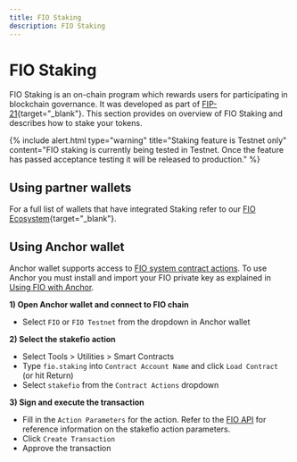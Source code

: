 ```yaml
---
title: FIO Staking
description: FIO Staking
---
```


# FIO Staking

FIO Staking is an on-chain program which rewards users for participating in blockchain governance. It was developed as part of [FIP-21](https://github.com/fioprotocol/fips/blob/master/fip-0021.md){target="_blank"}. This section provides on overview of FIO Staking and describes how to stake your tokens.

{% include alert.html type="warning" title="Staking feature is Testnet only" content="FIO staking is currently being tested in Testnet. Once the feature has passed acceptance testing it will be released to production." %}

## Using partner wallets

For a full list of wallets that have integrated Staking refer to our [FIO Ecosystem](https://github.com/fioprotocol/fips/blob/master/fip-0021.md){target="_blank"}.

## Using Anchor wallet

Anchor wallet supports access to [FIO system contract actions]({{site.baseurl}}/pages/api/fio-api/#tag--Actions). To use Anchor you must install and import your FIO private key as explained in [Using FIO with Anchor]({{site.baseurl}}/docs/how-to/bloks#using-fio-in-anchor).

**1) Open Anchor wallet and connect to FIO chain**

* Select `FIO` or `FIO Testnet` from the dropdown in Anchor wallet

**2) Select the stakefio action**

* Select Tools > Utilities > Smart Contracts 
* Type `fio.staking` into `Contract Account Name` and click `Load Contract` (or hit Return)
* Select `stakefio` from the `Contract Actions` dropdown

**3) Sign and execute the transaction**

* Fill in the `Action Parameters` for the action. Refer to the [FIO API]({{site.baseurl}}/pages/api/fio-api/#tag--Actions) for reference information on the stakefio action parameters.
* Click `Create Transaction`
* Approve the transaction
